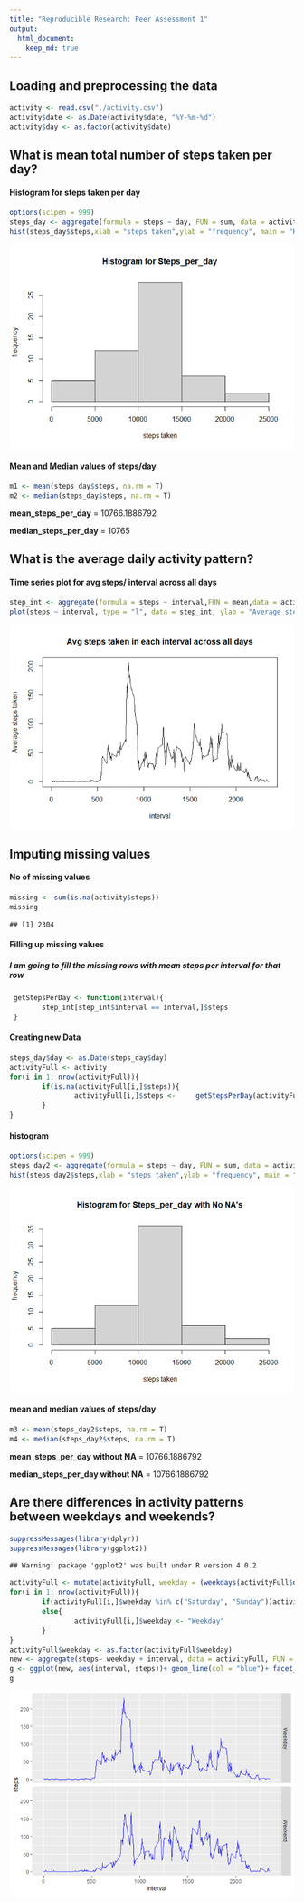 ```yaml
---
title: "Reproducible Research: Peer Assessment 1"
output: 
  html_document:
    keep_md: true
---
```



## Loading and preprocessing the data

```r
activity <- read.csv("./activity.csv")
activity$date <- as.Date(activity$date, "%Y-%m-%d")
activity$day <- as.factor(activity$date)
```
## What is mean total number of steps taken per day?


#### Histogram for steps taken per day 

```r
options(scipen = 999)
steps_day <- aggregate(formula = steps ~ day, FUN = sum, data = activity)
hist(steps_day$steps,xlab = "steps taken",ylab = "frequency", main = "Histogram for Steps_per_day")
```

![](PA1_template_files/figure-html/unnamed-chunk-2-1.png)<!-- -->




#### Mean and Median values of steps/day

```r
m1 <- mean(steps_day$steps, na.rm = T)
m2 <- median(steps_day$steps, na.rm = T)
```
**mean_steps_per_day** = 10766.1886792

**median_steps_per_day** = 10765

## What is the average daily activity pattern?

#### Time series plot for avg steps/ interval across all days

```r
step_int <- aggregate(formula = steps ~ interval,FUN = mean,data = activity)
plot(steps ~ interval, type = "l", data = step_int, ylab = "Average steps taken", main = "Avg steps taken in each interval across all days")
```



![](PA1_template_files/figure-html/unnamed-chunk-4-1.png)<!-- -->

## Imputing missing values

#### No of missing values

```r
missing <- sum(is.na(activity$steps))
missing
```

```
## [1] 2304
```

#### Filling up missing values

##### I am going to fill the missing rows with mean steps per interval for that row

```r
 getStepsPerDay <- function(interval){
        step_int[step_int$interval == interval,]$steps      
 }
```
#### Creating new Data

```r
steps_day$day <- as.Date(steps_day$day)
activityFull <- activity
for(i in 1: nrow(activityFull)){
        if(is.na(activityFull[i,]$steps)){
                activityFull[i,]$steps <-     getStepsPerDay(activityFull[i,]$interval)
        }
}
```
#### histogram 

```r
options(scipen = 999)
steps_day2 <- aggregate(formula = steps ~ day, FUN = sum, data = activityFull)
hist(steps_day2$steps,xlab = "steps taken",ylab = "frequency", main = "Histogram for Steps_per_day with No NA's")
```

![](PA1_template_files/figure-html/unnamed-chunk-8-1.png)<!-- -->



#### mean and median values of steps/day

```r
m3 <- mean(steps_day2$steps, na.rm = T)
m4 <- median(steps_day2$steps, na.rm = T)
```
**mean_steps_per_day without NA** = 10766.1886792

**median_steps_per_day without NA** = 10766.1886792

## Are there differences in activity patterns between weekdays and weekends?

```r
suppressMessages(library(dplyr))
suppressMessages(library(ggplot2))
```

```
## Warning: package 'ggplot2' was built under R version 4.0.2
```

```r
activityFull <- mutate(activityFull, weekday = (weekdays(activityFull$date)))
for(i in 1: nrow(activityFull)){
        if(activityFull[i,]$weekday %in% c("Saturday", "Sunday"))activityFull[i,]$weekday <- "Weekend"
        else{
                activityFull[i,]$weekday <- "Weekday"
        }
}
activityFull$weekday <- as.factor(activityFull$weekday)
new <- aggregate(steps~ weekday + interval, data = activityFull, FUN = mean)
g <- ggplot(new, aes(interval, steps))+ geom_line(col = "blue")+ facet_grid(weekday~.)
g
```

![](PA1_template_files/figure-html/unnamed-chunk-10-1.png)<!-- -->
